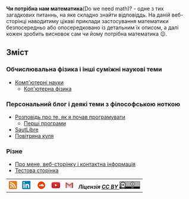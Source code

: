 __Чи потрібна нам математика__(Do we need math)? -  одне з тих загадкових питаннь, на яке складно знайти відповіддь. На даній веб-сторінці наводитиму цікаві приклади застосування математики безпосередньо або опосередковано із детальним їх описом, а далі кожен зробить висновок сам чи йому потрібна математика :relieved:.

## Зміст

### Обчислювальна фізика і інші суміжні наукові теми

- [Комп'ютерні науки](WhatToLearn.md)
     - [Коп'ютерна фізика](computationla-physics.md)

### Персональний блог і деякі теми з філософською ноткою

  - [Розповідь про те, як я почав програмувати](./PersonalBlog/hello-world.md)
     - [Перші програми](./PersonalBlog/algo-programs.md)
  - [SautLibre](./PersonalBlog/saut-libre-parkour-team.md)
  - [Повітряна куля](./PersonalBlog/hot_air_baloon.md)

### Різне

 - [Про мене, веб-сторінку і контактна інформація](./about.md)
 - [Тестова сторінка](./Test/Test.md)


<table>
  <tr>
    <th>
      <a href="/feed.xml" target="_blank">
        <img height="22" width="22" alt="RSS" src="./images/rss-icon.png"> 
      </a>
    </th>
    <th>
      <a href="https://www.linkedin.com/in/oleg-kmechak/" target="_blank">
        <img height="22" width="25" alt="Linkedin профіль" src="./images/linkedin-icon.png"> 
      </a>
    </th>
    <th>
     <a href="https://soundcloud.com/rain_must_fall" target="_blank">
      <img height="25" width="25" alt="SoundCloud профіль" src="./images/soundcloud-icon.png">
     </a>
    </th>
    <th>
      <a href="https://www.youtube.com/c/OlegFedyna" target="_blank">
        <img height="25" width="25" alt="YouTube профіль" src="./images/youtube-icon.png">
      </a>
    </th> 
    <th>
      <a href="mailto:oleg.kmechak@gmail.com">
        <img height="15" width="20" alt="Gmail профіль" src="./images/gmail-icon.png">
      </a>
    </th>
    <th>
      <i>Ліцензія <a href="https://creativecommons.org/licenses/by/3.0/" target="_blank"><b>CC BY </b></a></i>
      <img height="20" width="55" alt="Gmail профіль" src="./images/cc-by-icon.png">
    </th>
  </tr>
</table> 